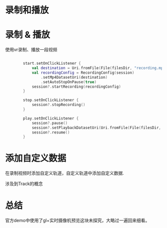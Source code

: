 # 录制和播放

# 录制 & 播放

使用vr录制、播放一段视频

```kotlin

        start.setOnClickListener {
            val destination = Uri.fromFile(File(filesDir, "recording.mp4"))
            val recordingConfig = RecordingConfig(session)
                .setMp4DatasetUri(destination)
                .setAutoStopOnPause(true)
            session?.startRecording(recordingConfig)
        }

        stop.setOnClickListener {
            session?.stopRecording()
        }

        play.setOnClickListener {
            session?.pause()
            session?.setPlaybackDatasetUri(Uri.fromFile(File(filesDir, "recording.mp4")))
            session?.resume()
        }
```

# 添加自定义数据

在录制视频时添加自定义轨道，自定义轨道中添加自定义数据.

涉及到Track的概念

# 总结

官方demo中使用了gl+实时摄像机预览这块未探究，大略过一遍回来细看。